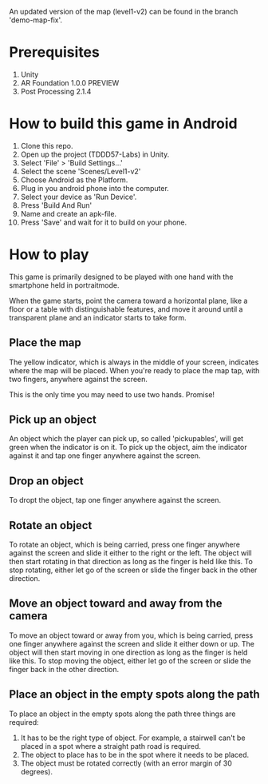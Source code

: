 An updated version of the map (level1-v2) can be found in the branch 'demo-map-fix'.

# Prerequisites
1. Unity
2. AR Foundation 1.0.0 PREVIEW
3. Post Processing 2.1.4

# How to build this game in Android
1. Clone this repo.
2. Open up the project (TDDD57-Labs) in Unity.
3. Select 'File' > 'Build Settings...'
4. Select the scene 'Scenes/Level1-v2'
5. Choose Android as the Platform.
6. Plug in you android phone into the computer. 
7. Select your device as 'Run Device'.
8. Press 'Build And Run'
9. Name and create an apk-file. 
10. Press 'Save' and wait for it to build on your phone.

# How to play
This game is primarily designed to be played with one hand with the smartphone 
held in portraitmode.

When the game starts, point the camera toward a horizontal plane, like a floor 
or a table with distinguishable features, and move it around until a transparent 
plane and an indicator starts to take form.

## Place the map
The yellow indicator, which is always in the middle of your screen, indicates 
where the map will be placed. When you're ready to place the map tap, with two 
fingers, anywhere against the screen. 

This is the only time you may need to use two hands. Promise!

## Pick up an object
An object which the player can pick up, so called 'pickupables', will get green 
when the indicator is on it. To pick up the object, aim the indicator against it 
and tap one finger anywhere against the screen. 

## Drop an object
To dropt the object, tap one finger anywhere against the screen. 

## Rotate an object
To rotate an object, which is being carried, press one finger anywhere against 
the screen and slide it either to the right or the left. 
The object will then start rotating in that direction as long as the finger is 
held like this. To stop rotating, either let go of the screen or slide the 
finger back in the other direction.

## Move an object toward and away from the camera
To move an object toward or away from you, which is being carried, press one 
finger anywhere against the screen and slide it either down or up. 
The object will then start moving in one direction as long as the finger is 
held like this. To stop moving the object, either let go of the screen or slide the 
finger back in the other direction.

## Place an object in the empty spots along the path
To place an object in the empty spots along the path three things are required:
1. It has to be the right type of object. For example, a stairwell can't be placed in a spot where a straight path road is required.
2. The object to place has to be in the spot where it needs to be placed.
3. The object must be rotated correctly (with an error margin of 30 degrees).